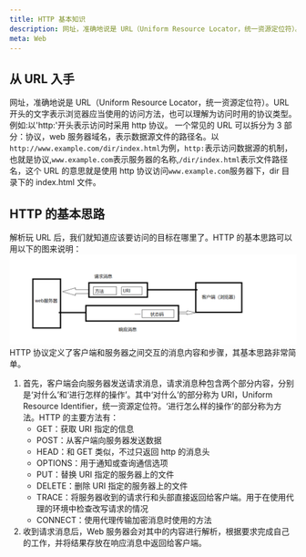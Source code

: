 ```yaml
---
title: HTTP 基本知识
description: 网址，准确地说是 URL（Uniform Resource Locator，统一资源定位符）。
meta: Web
---
```


## 从 URL 入手

网址，准确地说是 URL（Uniform Resource Locator，统一资源定位符）。URL 开头的文字表示浏览器应当使用的访问方法，也可以理解为访问时用的协议类型。例如:以'http:'开头表示访问时采用 http 协议。
一个常见的 URL 可以拆分为 3 部分：协议，web 服务器域名，表示数据源文件的路径名。以`http://www.example.com/dir/index.html`为例，`http:`表示访问数据源的机制，也就是协议,`www.example.com`表示服务器的名称,`/dir/index.html`表示文件路径名，这个 URL 的意思就是使用 http 协议访问`www.example.com`服务器下，dir 目录下的 index.html 文件。

## HTTP 的基本思路

解析玩 URL 后，我们就知道应该要访问的目标在哪里了。HTTP 的基本思路可以用以下的图来说明：
![HTTP的基本思路.png](../../assets/images/md/http-basic.png)
HTTP 协议定义了客户端和服务器之间交互的消息内容和步骤，其基本思路非常简单。

1. 首先，客户端会向服务器发送请求消息，请求消息种包含两个部分内容，分别是‘对什么’和‘进行怎样的操作’。其中‘对什么’的部分称为 URI，Uniform Resource Identifier，统一资源定位符。‘进行怎么样的操作’的部分称为方法。HTTP 的主要方法有：
   - GET：获取 URI 指定的信息
   - POST：从客户端向服务器发送数据
   - HEAD：和 GET 类似，不过只返回 http 的消息头
   - OPTIONS：用于通知或查询通信选项
   - PUT：替换 URI 指定的服务器上的文件
   - DELETE：删除 URI 指定的服务器上的文件
   - TRACE：将服务器收到的请求行和头部直接返回给客户端。用于在使用代理的环境中检查改写请求的情况
   - CONNECT：使用代理传输加密消息时使用的方法
2. 收到请求消息后，Web 服务器会对其中的内容进行解析，根据要求完成自己的工作，并将结果存放在响应消息中返回给客户端。
